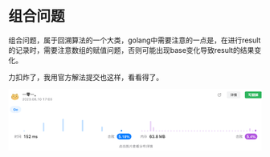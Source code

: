 # 组合问题
组合问题，属于回溯算法的一个大类，golang中需要注意的一点是，在进行result的记录时，需要注意数组的赋值问题，否则可能出现base变化导致result的结果变化。  

力扣炸了，我用官方解法提交也这样，看看得了。  

![img.png](img.png)